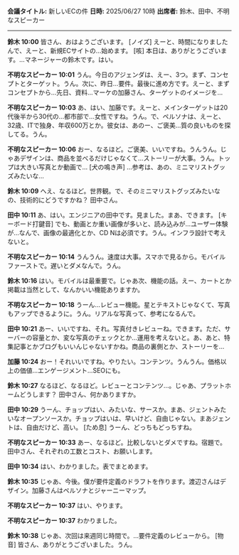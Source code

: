 **会議タイトル:** 新しいECの件
**日時:** 2025/06/27 10時
**出席者:** 鈴木、田中、不明なスピーカー

---

**鈴木 10:00**
皆さん、おはようございます。 [ノイズ] えーと、時間になりましたんで、えーと、新規ECサイトの…始めます。 [咳] 本日は、ありがとうございます。…マネージャーの鈴木です。はい。

**不明なスピーカー 10:01**
うん。今日のアジェンダは、えー、3つ。まず、コンセプトとターゲット。うん。次に、昨日…要件。最後に進め方です。えーと、まずコンセプトから…先日、資料…マーケの加藤さん、ターゲットのイメージを…

**不明なスピーカー 10:03**
あ、はい、加藤です。えーと、メインターゲットは20代後半から30代の…都市部で…女性ですね。うん。で、ペルソナは、えーと、32歳、ITで独身、年収600万とか。彼女は、あのー、ご褒美…質の良いものを探してる。うん。

**不明なスピーカー 10:06**
おー、なるほど。ご褒美、いいですね。うんうん。じゃあデザインは、商品を並べるだけじゃなくて…ストーリーが大事。うん。トップは大きい写真とか動画で… [犬の鳴き声] …参考は、あの、ミニマリストグッズみたいな…

**鈴木 10:09**
へえ、なるほど。世界観。で、そのミニマリストグッズみたいなの、技術的にどうですかね？ 田中さん。

**田中 10:11**
あ、はい。エンジニアの田中です。見ました。まあ、できます。 [キーボード打鍵音] でも、動画とか重い画像が多いと、読み込みが…ユーザー体験が…なんで、画像の最適化とか、CD Nは必須です。うん。インフラ設計で考えないと。

**不明なスピーカー 10:14**
うんうん。速度は大事。スマホで見るから。モバイルファーストで。遅いとダメなんで。うん。

**鈴木 10:16**
はい。モバイルは最重要で。じゃあ次、機能の話。えー、カートとか掲載は当然として、なんかいい機能ありますか。

**不明なスピーカー 10:18**
うーん…レビュー機能。星とテキストじゃなくて、写真もアップできるように。うん。リアルな写真って、参考になるんで。

**田中 10:21**
あー、いいですね、それ。写真付きレビューね。できます。ただ、サーバーの容量とか、変な写真のチェックとか…運用を考えないと。あ、あと、特集記事とかブログもいいんじゃないすかね。商品の裏側とか、ストーリーを…

**加藤 10:24**
おー！それいいですね。やりたい。コンテンツ。うんうん。価格以上の価値…エンゲージメント…SEOにも。

**鈴木 10:27**
なるほど、なるほど。レビューとコンテンツ…。じゃあ、プラットホームどうします？ 田中さん、何かありますか。

**田中 10:29**
うーん、チョップはい、みたいな、サースか。まあ、ジェントみたいなオープンソースか。チョップはいは、早いけど、自由じゃない。まあジェントは、自由だけど、高い。 [ため息] うーん、どっちもどっちすね。

**不明なスピーカー 10:33**
あー、なるほど。比較しないとダメですね。宿題で。田中さん、それぞれの工数とコスト、お願いします。

**田中 10:34**
はい、わかりました。表でまとめます。

**鈴木 10:35**
じゃあ、今後。僕が要件定義のドラフトを作ります。渡辺さんはデザイン。加藤さんはペルソナとジャーニーマップ。

**不明なスピーカー 10:37**
はい、やります。

**不明なスピーカー 10:37**
わかりました。

**鈴木 10:38**
じゃあ、次回は来週同じ時間で。…要件定義のレビューから。 [物音] 皆さん、ありがとうございました。うん。